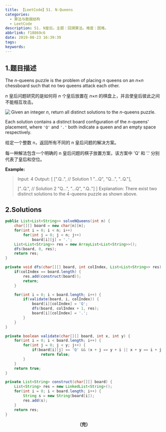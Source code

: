 ```yaml
---
title: 【LeetCode】51. N-Queens
categories:
  - 算法与数据结构
  - LeetCode
description: 51. N皇后。主题：回溯算法。难度：困难。
abbrlink: f18869c6
date: 2019-08-23 16:39:39
tags:
keywords:
---
```


## 1.题目描述

The *n*-queens puzzle is the problem of placing *n* queens on an *n*×*n* chessboard such that no two queens attack each other.

*n* 皇后问题研究的是如何将 *n* 个皇后放置在 *n*×*n* 的棋盘上，并且使皇后彼此之间不能相互攻击。

<img src="http://ww1.sinaimg.cn/large/75a4a8eegy1g69pcfoz8dj207607o748.jpg" align="left" />

Given an integer *n*, return all distinct solutions to the *n*-queens puzzle.

Each solution contains a distinct board configuration of the *n*-queens' placement, where `'Q'` and `'.'` both indicate a queen and an empty space respectively.

给定一个整数 n，返回所有不同的 n 皇后问题的解决方案。

每一种解法包含一个明确的 n 皇后问题的棋子放置方案，该方案中 'Q' 和 '.' 分别代表了皇后和空位。

**Example:**

> Input: 4
> Output: [
>  [".Q..",  // Solution 1
>   "...Q",
>   "Q...",
>   "..Q."],
>
>  ["..Q.",  // Solution 2
>   "Q...",
>   "...Q",
>   ".Q.."]
> ]
> Explanation: There exist two distinct solutions to the 4-queens puzzle as shown above.

## 2.Solutions

~~~java
public List<List<String>> solveNQueens(int n) {
    char[][] board = new char[n][n];
    for(int i = 0; i < n; i++)
        for(int j = 0; j < n; j++)
            board[i][j] = '.';
    List<List<String>> res = new ArrayList<List<String>>();
    dfs(board, 0, res);
    return res;
}

private void dfs(char[][] board, int colIndex, List<List<String>> res) {
    if(colIndex == board.length) {
        res.add(construct(board));
        return;
    }

    for(int i = 0; i < board.length; i++) {
        if(validate(board, i, colIndex)) {
            board[i][colIndex] = 'Q';
            dfs(board, colIndex + 1, res);
            board[i][colIndex] = '.';
        }
    }
}

private boolean validate(char[][] board, int x, int y) {
    for(int i = 0; i < board.length; i++) {
        for(int j = 0; j < y; j++) {
            if(board[i][j] == 'Q' && (x + j == y + i || x + y == i + j || x == i))
                return false;
        }
    }
    return true;
}

private List<String> construct(char[][] board) {
    List<String> res = new LinkedList<String>();
    for(int i = 0; i < board.length; i++) {
        String s = new String(board[i]);
        res.add(s);
    }
    return res;
}
~~~

<center><font style="font-weight:bold">（完）</font></center>
